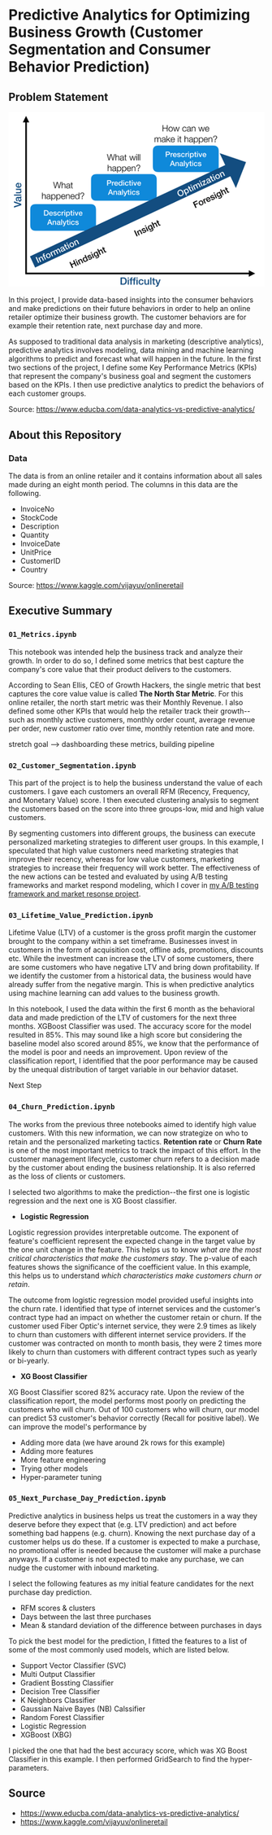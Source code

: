 # Predictive Analytics for Optimizing Business Growth (Customer Segmentation and Consumer Behavior Prediction)


## Problem Statement

![predictive_analytics](./assets/predictive_analytics.png)

In this project, I provide data-based insights into the consumer behaviors and make predictions on their future behaviors in order to help an online retailer optimize their business growth. The customer behaviors are for example their retention rate, next purchase day and more.

As supposed to traditional data analysis in marketing (descriptive analytics), predictive analytics involves modeling, data mining and machine learning algorithms to predict and forecast what will happen in the future. In the first two sections of the project, I define some Key Performance Metrics (KPIs) that represent the company's business goal and segment the customers based on the KPIs. I then use predictive analytics to predict the behaviors of each customer groups.

Source: https://www.educba.com/data-analytics-vs-predictive-analytics/


## About this Repository

### Data
The data is from an online retailer and it contains information about all sales made during an eight month period. The columns in this data are the following.
- InvoiceNo
- StockCode
- Description
- Quantity
- InvoiceDate
- UnitPrice
- CustomerID
- Country

Source: https://www.kaggle.com/vijayuv/onlineretail


## Executive Summary

### `01_Metrics.ipynb`
This notebook was intended help the business track and analyze their growth. In order to do so, I defined some metrics that best capture the company's core value that their product delivers to the customers.

According to Sean Ellis, CEO of Growth Hackers, the single metric that best captures the core value value is called **The North Star Metric**. For this online retailer, the north start metric was their Monthly Revenue. I also defined some other KPIs that would help the retailer track their growth--such as monthly active customers, monthly order count, average revenue per order, new customer ratio over time, monthly retention rate and more.

stretch goal
--> dashboarding these metrics, building pipeline

### `02_Customer_Segmentation.ipynb`
This part of the project is to help the business understand the value of each customers. I gave each customers an overall RFM (Recency, Frequency, and Monetary Value) score. I then executed clustering analysis to segment the customers based on the score into three groups-low, mid and high value customers.

 By segmenting customers into different groups, the business can execute personalized marketing strategies to different user groups. In this example, I speculated that high value customers need marketing strategies that improve their recency, whereas for low value customers, marketing strategies to increase their frequency will work better. The effectiveness of the new actions can be tested and evaluated by using A/B testing frameworks and market respond modeling, which I cover in [my A/B testing framework and market resonse project](https://github.com/dae-han/AB_Testing_Framework_and_Market_Response).

### `03_Lifetime_Value_Prediction.ipynb`
Lifetime Value (LTV) of a customer is the gross profit margin the customer brought to the company within a set timeframe. Businesses invest in customers in the form of acquisition cost, offline ads, promotions, discounts etc. While the investment can increase the LTV of some customers, there are some customers who have negative LTV and bring down profitability. If we identify the customer from a historical data, the business would have already suffer from the negative margin. This is when predictive analytics using machine learning can add values to the business growth.

In this notebook, I used the data within the first 6 month as the behavioral data and made prediction of the LTV of customers for the next three months. XGBoost Classifier was used. The accuracy score for the model resulted in 85%. This may sound like a high score but considering the baseline model also scored around 85%, we know that the performance of the model is poor and needs an improvement. Upon review of the classification report, I identified that the poor performance may be caused by the unequal distribution of target variable in our behavior dataset.

Next Step

### `04_Churn_Prediction.ipynb`
The works from the previous three notebooks aimed to identify high value customers. With this new information, we can now strategize on who to retain and the personalized marketing tactics. **Retention rate** or **Churn Rate** is one of the most important metrics to track the impact of this effort. In the customer management lifecycle, customer churn refers to a decision made by the customer about ending the business relationship. It is also referred as the loss of clients or customers.

I selected two algorithms to make the prediction--the first one is logistic regression and the next one is XG Boost classifier.

- **Logistic Regression**

Logistic regression provides interpretable outcome. The exponent of feature's coefficient represent the expected change in the target value by the one unit change in the feature. This helps us to know *what are the most critical characteristics that make the customers stay*. The p-value of each features shows the significance of the coefficient value. In this example, this helps us to understand *which characteristics make customers churn or retain*.

The outcome from logistic regression model provided useful insights into the churn rate. I identified that type of internet services and the customer's contract type had an impact on whether the customer retain or churn. If the customer used Fiber Optic's internet service, they were 2.9 times as likely to churn than customers with different internet service providers. If the customer was contracted on month to month basis, they were 2 times more likely to churn than customers with different contract types such as yearly or bi-yearly.

- **XG Boost Classifier**

XG Boost Classifier scored 82% accuracy rate. Upon the review of the classification report, the model performs most poorly on predicting the customers who will churn. Out of 100 customers who will churn, our model can predict 53 customer's behavior correctly (Recall for positive label). We can improve the model's performance by
  - Adding more data (we have around 2k rows for this example)
  - Adding more features
  - More feature engineering
  - Trying other models
  - Hyper-parameter tuning


### `05_Next_Purchase_Day_Prediction.ipynb`
Predictive analytics in business helps us treat the customers in a way they deserve before they expect that (e.g. LTV prediction) and act before something bad happens (e.g. churn). Knowing the next purchase day of a customer helps us do these. If a customer is expected to make a purchase, no promotional offer is needed because the customer will make a purchase anyways. If a customer is not expected to make any purchase, we can nudge the customer with inbound marketing.

I select the following features as my initial feature candidates for the next purchase day prediction.
- RFM scores & clusters
- Days between the last three purchases
- Mean & standard deviation of the difference between purchases in days

To pick the best model for the prediction, I fitted the features to a list of some of the most commonly used models, which are listed below.

- Support Vector Classifier (SVC)
- Multi Output Classifier
- Gradient Bossting Classifier
- Decision Tree Classifier
- K Neighbors Classifier
- Gaussian Naive Bayes (NB) Calssifier
- Random Forest Classifier
- Logistic Regression
- XGBoost (XBG)

 I picked the one that had the best accuracy score, which was XG Boost Classifier in this example. I then performed GridSearch to find the hyper-parameters.

## Source

- https://www.educba.com/data-analytics-vs-predictive-analytics/
- https://www.kaggle.com/vijayuv/onlineretail

